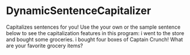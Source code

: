 # DynamicSentenceCapitalizer
Capitalizes sentences for you!
Use the your own or the sample sentence below to see the capitalization features in this program: 
i went to the store and bought some groceries.      i bought four boxes of Captain Crunch!                                  What are your favorite grocery items?
